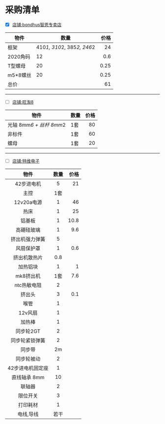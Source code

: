 # 采购清单
- [x] [店铺:bondhus智恩专卖店](https://detail.tmall.com/item.htm?id=531818671390&ali_trackid=2:mm_47812428_4680153_14976824:1574312655_107_858898829)

物件 | 数量 | 价格
---|---| ---:
 框架|410*1, 310*2, 385*2, 246*2 | 24
 2020角码| 12 | 0.6
T型螺母|20| 0.25
m5*8螺丝|20|0.25
 总价|  |61

---
- [ ] [店铺:旺淘8](https://item.taobao.com/item.htm?id=530694519223&ali_trackid=2:mm_47812428_4680153_14976824:1574312784_150_1907646799)  

物件 | 数量 | 价格
---|---| ---:
光轴 8mm*6 + 丝杆 8mm*2| 1套| 80
非标件| 1套| 60
 螺母| 1套| 20

---
- [ ] [店铺:特维电子](https://item.taobao.com/item.htm?id=558387727889&ali_trackid=2:mm_47812428_4680153_14976824:1574313371_249_1030167030)  

物件 | 数量 | 价格
:---:|:---:| ---:
42步进电机|5| 21
主控| 1套| 
12v20a电源| 1| 46
热床| 1| 25
铝基板| 1| 10.8
高硼硅玻璃| 1|9.6
挤出机强力弹簧|5|
风扇保护罩|1| 0.6
挤出机散热片| 0.8
加热铝块|1|1
mk8挤出机| 1套| 7.6
ntc热敏电阻|2|
挤出头|3|0.1
喉管|1|
12v风扇|1|
加热棒|1|
同步轮2GT|2|
同步轮紧锁弹簧|2|
同步带|2m|
同步轮被动|2|
42步进电机固定座|1|
直线轴承 8mm|10|
联轴器|2|
限位开关|3|
打印耗材|1|
电线,导线|若干|
